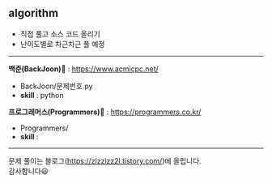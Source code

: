 ## algorithm

- 직접 풀고 소스 코드 올리기
- 난이도별로 차근차근 풀 예정

---

**백준(BackJoon)📁** : https://www.acmicpc.net/
<br>

- BackJoon/문제번호.py
- **skill** : python
  <br>

**프로그래머스(Programmers)📁** : https://programmers.co.kr/
<br>

- Programmers/
- **skill** :
  <br>

---

문제 풀이는 블로그(https://zlzzlzz2l.tistory.com/)에 올립니다.
<br>
감사합니다😃
